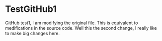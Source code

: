 # TestGitHub1
GitHub test1, I am modifying the original file.  This is equivalent to medifications in the source code.
Well this the second change, I really like to make big changes here.
